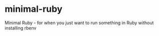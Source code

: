 # minimal-ruby
Minimal Ruby - for when you just want to run something in Ruby without installing rbenv
